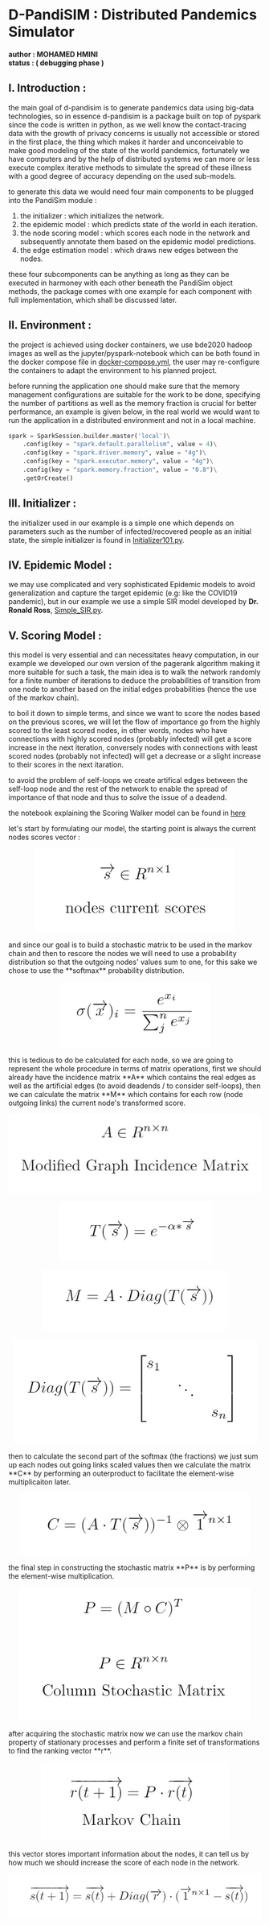 # D-PandiSIM : Distributed Pandemics Simulator 

**author : MOHAMED HMINI**<br>
**status : ( debugging phase )**

## I. Introduction : 

the main goal of d-pandisim is to generate pandemics data using big-data technologies, so in essence d-pandisim is a package built on top of pyspark since the code is written in python, as we well know the contact-tracing data with the growth of privacy concerns is usually not accessible or stored in the first place, the thing which makes it harder and unconceivable to make good modeling of the state of the world pandemics, fortunately we have computers and by the help of distributed systems we can more or less execute complex iterative methods to simulate the spread of these illness with a good degree of accuracy depending on the used sub-models.

to generate this data we would need four main components to be plugged into the PandiSim module : 

1. the initializer : which initializes the network.
2. the epidemic model : which predicts state of the world in each iteration.
3. the node scoring model : which scores each node in the network and subsequently annotate them based on the epidemic model predictions.
4. the edge estimation model : which draws new edges between the nodes.
  
these four subcomponents can be anything as long as they can be executed in harmoney with each other beneath the PandiSim object methods, the package comes with one example for each component with full implementation, which shall be discussed later.

## II. Environment : 

the project is achieved using docker containers, we use bde2020 hadoop images as well as the jupyter/pyspark-notebook which can be both found in the docker compose file in [docker-compose.yml](./docker-compose.yml), the user may re-configure the containers to adapt the environment to his planned project.

before running the application one should make sure that the memory management configurations are suitable for the work to be done, specifying the number of partitions as well as the memory fraction is crucial for better performance, an example is given below, in the real world we would want to run the application in a distributed environment and not in a local machine.

```python
spark = SparkSession.builder.master('local')\
    .config(key = "spark.default.parallelism", value = 4)\
    .config(key = "spark.driver.memory", value = "4g")\
    .config(key = "spark.executor.memory", value = "4g")\
    .config(key = "spark.memory.fraction", value = "0.8")\
    .getOrCreate()
```

## III. Initializer : 

the initializer used in our example is a simple one which depends on parameters such as the number of infected/recovered people as an initial state, the simple initializer is found in [Initializer101.py](./initializers/Initializer101.py).

## IV. Epidemic Model : 

we may use complicated and very sophisticated Epidemic models to avoid generalization and capture the target epidemic (e.g: like the COVID19 pandemic), but in our example we use a simple SIR model developed by **Dr. Ronald Ross**, [Simple_SIR.py](./epi_models/Simple_SIR.py).

## V. Scoring Model : 

this model is very essential and can necessitates heavy computation, in our example we developed our own version of the pagerank algorithm making it more suitable for such a task, the main idea is to walk the network randomly for a finite number of iterations to deduce the probabilities of transition from one node to another based on the initial edges probabilities (hence the use of the markov chain).

to boil it down to simple terms, and since we want to score the nodes based on the previous scores, we will let the flow of importance go from the highly scored to the least scored nodes, in other words, nodes who have connections with highly scored nodes (probably infected) will get a score increase in the next iteration, conversely nodes with connections with least scored nodes (probably not infected) will get a decrease or a slight increase to their scores in the next itaration.

to avoid the problem of self-loops we create artifical edges between the self-loop node and the rest of the network to enable the spread of importance of that node and thus to solve the issue of a deadend.

the notebook explaining the Scoring Walker model can be found in [here](explaining_the_scoring_walker_model.ipynb)

let's start by formulating our model, the starting point is always the current nodes scores vector : 
<p align="center">
  <img src="./readme_assets/5.jpg">
</p>
and since our goal is to build a stochastic matrix to be used in the markov chain and then to rescore the nodes we will need to use a probability distribution so that the outgoing nodes' values sum to one, for this sake we chose to use the **softmax** probability distribution.
<p align="center">
  <img src="./readme_assets/14.jpg">
</p>
this is tedious to do be calculated for each node, so we are going to represent the whole procedure in terms of matrix operations, first we should already have the incidence matrix **A** which contains the real edges as well as the artificial edges (to avoid deadends / to consider self-loops), then we can calculate the matrix **M** which contains for each row (node outgoing links) the current node's transformed score.
<p align="center">
  <img src="./readme_assets/9.jpg">
</p>
<p align="center">
  <img src="./readme_assets/6.jpg">
</p>
<p align="center">
  <img src="./readme_assets/7.jpg">
</p>
<p align="center">
  <img src="./readme_assets/8.jpg">
</p>
then to calculate the second part of the softmax (the fractions) we just sum up each nodes out going links scaled values then we calculate the matrix **C** by performing an outerproduct to facilitate the element-wise multiplicaiton later.
<p align="center">
  <img src="./readme_assets/10.jpg">
</p>
the final step in constructing the stochastic matrix **P** is by performing the element-wise multiplication.
<p align="center">
  <img src="./readme_assets/11.jpg">
</p>
after acquiring the stochastic matrix now we can use the markov chain property of stationary processes and perform a finite set of transformations to find the ranking vector **r**.
<p align="center">
  <img src="./readme_assets/12.jpg">
</p>
this vector stores important information about the nodes, it can tell us by how much we should increase the score of each node in the network.
<p align="center">
  <img src="./readme_assets/13.jpg">
</p>
